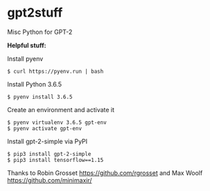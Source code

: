 # gpt2stuff
Misc Python for GPT-2

**Helpful stuff:**

Install pyenv

```
$ curl https://pyenv.run | bash
```

Install Python 3.6.5
```
$ pyenv install 3.6.5
```

Create an environment and activate it
```
$ pyenv virtualenv 3.6.5 gpt-env
$ pyenv activate gpt-env
```

Install gpt-2-simple via PyPI
```
$ pip3 install gpt-2-simple
$ pip3 install tensorflow==1.15
```

Thanks to Robin Grosset https://github.com/rgrosset and Max Woolf https://github.com/minimaxir/
